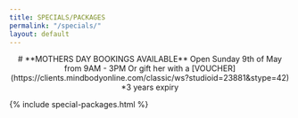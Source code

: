 ```yaml
---
title: SPECIALS/PACKAGES
permalink: "/specials/"
layout: default
---
```


<center> 
# **MOTHERS DAY BOOKINGS AVAILABLE**
Open Sunday 9th of May from 9AM - 3PM
Or gift her with a [VOUCHER](https://clients.mindbodyonline.com/classic/ws?studioid=23881&stype=42) *3 years expiry 
</center>

{% include special-packages.html %}

